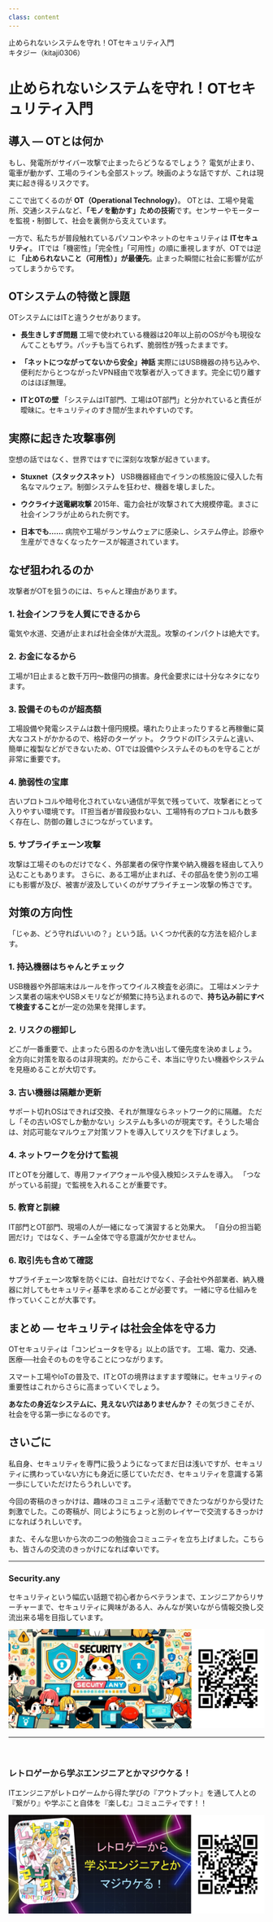 ```yaml
---
class: content
---
```


<div class="doc-header">
  <div class="doc-title">止められないシステムを守れ！OTセキュリティ入門</div>
  <div class="doc-author">キタジー（kitaji0306）</div>
</div>

# 止められないシステムを守れ！OTセキュリティ入門

## 導入 ― OTとは何か

もし、発電所がサイバー攻撃で止まったらどうなるでしょう？
電気が止まり、電車が動かず、工場のラインも全部ストップ。映画のような話ですが、これは現実に起き得るリスクです。

ここで出てくるのが **OT（Operational Technology）**。
OTとは、工場や発電所、交通システムなど、**「モノを動かす」ための技術**です。センサーやモーターを監視・制御して、社会を裏側から支えています。

一方で、私たちが普段触れているパソコンやネットのセキュリティは **ITセキュリティ**。
ITでは「機密性」「完全性」「可用性」の順に重視しますが、OTでは逆に **「止められないこと（可用性）」が最優先**。止まった瞬間に社会に影響が広がってしまうからです。

## OTシステムの特徴と課題

OTシステムにはITと違うクセがあります。

* **長生きしすぎ問題**
  工場で使われている機器は20年以上前のOSが今も現役なんてこともザラ。パッチも当てられず、脆弱性が残ったままです。

* **「ネットにつながってないから安全」神話**
  実際にはUSB機器の持ち込みや、便利だからとつながったVPN経由で攻撃者が入ってきます。完全に切り離すのはほぼ無理。

* **ITとOTの壁**
  「システムはIT部門、工場はOT部門」と分かれていると責任が曖昧に。セキュリティのすき間が生まれやすいのです。

## 実際に起きた攻撃事例

空想の話ではなく、世界ではすでに深刻な攻撃が起きています。

* **Stuxnet（スタックスネット）**
  USB機器経由でイランの核施設に侵入した有名なマルウェア。制御システムを狂わせ、機器を壊しました。

* **ウクライナ送電網攻撃**
  2015年、電力会社が攻撃されて大規模停電。まさに社会インフラが止められた例です。

* **日本でも……**
  病院や工場がランサムウェアに感染し、システム停止。診療や生産ができなくなったケースが報道されています。

## なぜ狙われるのか

攻撃者がOTを狙うのには、ちゃんと理由があります。

### 1. 社会インフラを人質にできるから

電気や水道、交通が止まれば社会全体が大混乱。攻撃のインパクトは絶大です。

### 2. お金になるから

工場が1日止まると数千万円〜数億円の損害。身代金要求には十分なネタになります。

### 3. 設備そのものが超高額

工場設備や発電システムは数十億円規模。壊れたり止まったりすると再稼働に莫大なコストがかかるので、格好のターゲット。
クラウドのITシステムと違い、簡単に複製などができないため、OTでは設備やシステムそのものを守ることが非常に重要です。

### 4. 脆弱性の宝庫

古いプロトコルや暗号化されていない通信が平気で残っていて、攻撃者にとって入りやすい環境です。
IT担当者が普段扱わない、工場特有のプロトコルも数多く存在し、防御の難しさにつながっています。

### 5. サプライチェーン攻撃

攻撃は工場そのものだけでなく、外部業者の保守作業や納入機器を経由して入り込むこともあります。
さらに、ある工場が止まれば、その部品を使う別の工場にも影響が及び、被害が波及していくのがサプライチェーン攻撃の怖さです。

## 対策の方向性

「じゃあ、どう守ればいいの？」という話。いくつか代表的な方法を紹介します。

### 1. 持込機器はちゃんとチェック

USB機器や外部端末はルールを作ってウイルス検査を必須に。
工場はメンテナンス業者の端末やUSBメモリなどが頻繁に持ち込まれるので、**持ち込み前にすべて検査すること**が一定の効果を発揮します。

### 2. リスクの棚卸し

どこが一番重要で、止まったら困るのかを洗い出して優先度を決めましょう。
全方向に対策を取るのは非現実的。だからこそ、本当に守りたい機器やシステムを見極めることが大切です。

### 3. 古い機器は隔離か更新

サポート切れOSはできれば交換、それが無理ならネットワーク的に隔離。
ただし「その古いOSでしか動かない」システムも多いのが現実です。そうした場合は、対応可能なマルウェア対策ソフトを導入してリスクを下げましょう。

### 4. ネットワークを分けて監視

ITとOTを分離して、専用ファイアウォールや侵入検知システムを導入。
「つながっている前提」で監視を入れることが重要です。

### 5. 教育と訓練

IT部門とOT部門、現場の人が一緒になって演習すると効果大。
「自分の担当範囲だけ」ではなく、チーム全体で守る意識が欠かせません。

### 6. 取引先も含めて確認

サプライチェーン攻撃を防ぐには、自社だけでなく、子会社や外部業者、納入機器に対してもセキュリティ基準を求めることが必要です。
一緒に守る仕組みを作っていくことが大事です。

## まとめ ― セキュリティは社会全体を守る力

OTセキュリティは「コンピュータを守る」以上の話です。
工場、電力、交通、医療──社会そのものを守ることにつながります。

スマート工場やIoTの普及で、ITとOTの境界はますます曖昧に。セキュリティの重要性はこれからさらに高まっていくでしょう。

**あなたの身近なシステムに、見えない穴はありませんか？**
その気づきこそが、社会を守る第一歩になるのです。

## さいごに

私自身、セキュリティを専門に扱うようになってまだ日は浅いですが、セキュリティに携わっていない方にも身近に感じていただき、セキュリティを意識する第一歩にしていただけたらうれしいです。

今回の寄稿のきっかけは、趣味のコミュニティ活動でできたつながりから受けた刺激でした。この寄稿が、同じようにちょっと別のレイヤーで交流するきっかけになればうれしいです。

また、そんな思いから次の二つの勉強会コミュニティを立ち上げました。こちらも、皆さんの交流のきっかけになれば幸いです。

<hr class="page-break"/>

### Security.any

セキュリティという幅広い話題で初心者からベテランまで、エンジニアからリサーチャーまで、セキュリティに興味がある人、みんなが笑いながら情報交換し交流出来る場を目指しています。

![勉強会参加用QRコード](./images_kitaji0306/connpass1.png)

<!-- markdownlint-disable MD009 MD041 -->
<hr class="page-break" />　
<!-- markdownlint-enable MD009 MD041 -->

### レトロゲーから学ぶエンジニアとかマジウケる！

ITエンジニアがレトロゲームから得た学びの『アウトプット』を通して人との『繋がり』や学ぶこと自体を『楽しむ』コミュニティです！！

![勉強会参加用QRコード](./images_kitaji0306/connpass2.png)

